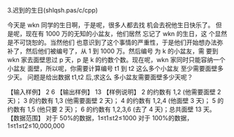 3.迟到的生日(shlqsh.pas/c/cpp)

 今天是 wkn 同学的生日啊，于是呢，很多人都去找
机会去祝他生日快乐了。
 但是呢，现在有 1000 万的无知的小盆友，他们居然
忘记了 wkn 的生日，这 个显然是不可饶恕的。当然他们
也意识到了这个事情的严重性，于是他们开始想办法弥
补了，然后他们被编号了，从 1 到 1000 万。然后编号
为 k 的小盆友，需 要到 wkn 家去面壁思过 p 天，p 是 k 
的约数个数。现在呢，wkn 家同时只能容纳一个小盆友
面壁，所以呢，你需要计算编号 t1 到 t2 这么多个小盆友
至少需要面壁多少天。 问题是给出数据 t1,t2 后,求这么
多小盆友需要面壁多少天呢？


【输入样例】
2 6
【输出样例】 
13
【样例说明】
2 的约数有 1,2 (他需要面壁 2 天)；
3 的约数有 1,3 (他需要面壁 2 天)；
4 的约数有 1,2,4 (他面壁 3 天)；
5 的约数有 1,5 (他只要 2 天)；
6 的约数有 1,2,3,6 (去了 4 天)；总共面壁 13 天。
【数据范围】
对于 50%的数据，1≤t1≤t2≤1000 
对于 100%的数据，1≤t1≤t2≤10,000,000
